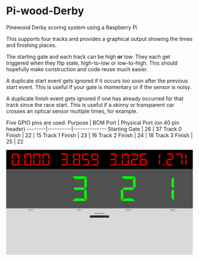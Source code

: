 # Pi-wood-Derby
Pinewood Derby scoring system using a Raspberry Pi

This supports four tracks and provides a graphical output showing the times and finishing places.

The starting gate and each track can be high **or** low. They each get triggered when they flip state, high-to-low or low-to-high. This should hopefully make construction and code reuse much easier.

A duplicate start event gets ignored if it occurs too soon after the previous start event. This is useful if your gate is momentary or if the sensor is noisy.

A duplicate finish event gets ignored if one has already occurred for that track since the race start. This is useful if a skinny or transparent car crosses an optical sensor multiple times, for example.

Five GPIO pins are used:
Purpose | BCM Port | Physical Port (on 40 pin header)
--------|----------|--------------
Starting Gate | 26 | 37
Track 0 Finish | 22 | 15
Track 1 Finish | 23 | 16
Track 2 Finish | 24 | 18
Track 3 Finish | 25 | 22

![Screenshot](screenshot.png)
